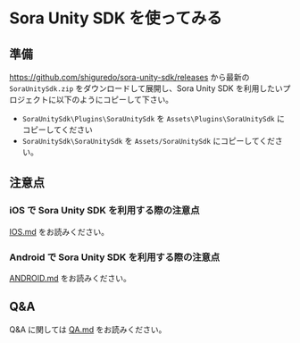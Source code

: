 # Sora Unity SDK を使ってみる

## 準備

https://github.com/shiguredo/sora-unity-sdk/releases から最新の `SoraUnitySdk.zip` をダウンロードして展開し、Sora Unity SDK を利用したいプロジェクトに以下のようにコピーして下さい。

- `SoraUnitySdk\Plugins\SoraUnitySdk` を `Assets\Plugins\SoraUnitySdk` にコピーしてください
- `SoraUnitySdk\SoraUnitySdk` を `Assets/SoraUnitySdk` にコピーしてください。

## 注意点

### iOS で Sora Unity SDK を利用する際の注意点

[IOS.md](IOS.md) をお読みください。

### Android で Sora Unity SDK を利用する際の注意点

[ANDROID.md](ANDROID.md) をお読みください。

## Q&A

Q&A に関しては [QA.md](QA.md) をお読みください。
